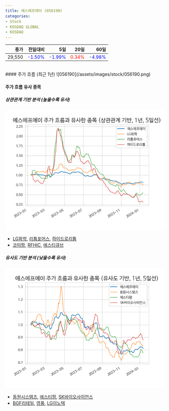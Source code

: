 ```yaml
---
title: 에스에프에이 (056190)
categories:
- Stock
- KOSDAQ GLOBAL
- KOSDAQ
---
```


|종가|전일대비|5일|20일|60일|
|---:|-------:|--:|---:|---:|
|29,550|<span style="color: blue">-1.50%</span>|<span style="color: blue">-1.99%</span>|<span style="color: red">0.34%</span>|<span style="color: blue">-4.98%</span>|

<!-- more -->
<br>
#### 주가 흐름 (최근 1년)
![056190](/assets/images/stock/056190.png)

#### 주가 흐름 유사 종목

##### 상관관계 기반 분석 (높을수록 유사)
![056190](/assets/images/stock/056190_corr.png)
- [LG화학](/051910/), [리튬포어스](/073570/), [하이드로리튬](/101670/)
- [코미팜](/041960/), [RFHIC](/218410/), [에스티큐브](/052020/)

##### 유사도 기반 분석 (낮을수록 유사)	
![056190](/assets/images/stock/056190_sim.png)
- [동원시스템즈](/014820/), [에스티팜](/237690/), [SK바이오사이언스](/302440/)
- [BGF리테일](/282330/), [영풍](/000670/), [LG이노텍](/011070/)